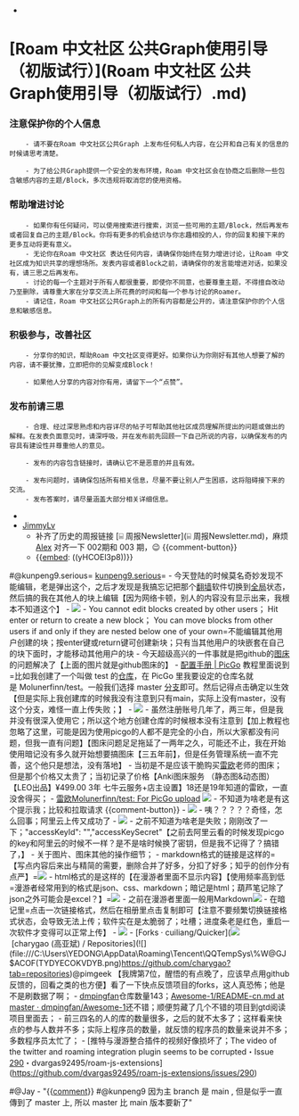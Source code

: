 - 

# [Roam 中文社区 公共Graph使用引导（初版试行）](Roam 中文社区 公共Graph使用引导（初版试行）.md)
    
### 注意保护你的个人信息
        - 请不要在Roam 中文社区公共Graph 上发布任何私人内容，在公开和自己有关的信息的时候请思考清楚。

        - 为了给公共Graph提供一个安全的发布环境，Roam 中文社区会在协商之后删除一些包含敏感内容的主题/Block，多次违规将取消您的使用资格。
    
### 帮助增进讨论

        - 如果你有任何疑问，可以使用搜索进行搜索，浏览一些可用的主题/Block，然后再发布或者回复自己的主题/Block。你将有更多的机会结识与你志趣相投的人，你的回复和接下来的更多互动将更有意义。
        - 无论你在Roam 中文社区 表达任何内容，请确保你始终在努力增进讨论，让Roam 中文社区成为知识共享的理想场所。发表内容或者Block之前，请确保你的发言能增进对话，如果没有，请三思之后再发布。
        - 讨论的每一个主题对于所有人都很重要，即使你不同意，也要尊重主题，不得擅自改动乃至删除，请尊重大家在分享交流上所花费的时间和每一个参与讨论的Roamer。
        - 请记住，Roam 中文社区公共Graph上的所有内容都是公开的，请注意保护你的个人信息和敏感信息。
    
### 积极参与，改善社区
        - 分享你的知识，帮助Roam 中文社区变得更好。如果你认为你刚好有其他人想要了解的内容，请不要犹豫，立即把你的见解变成Block！

        - 如果他人分享的内容对你有用，请留下一个“点赞”。

    
### 发布前请三思
        - 合理、经过深思熟虑和内容详尽的帖子可帮助其他社区成员理解所提出的问题或做出的解释。在发表负面意见时，请深呼吸，并在发布前先回顾一下自己所说的内容，以确保发布的内容具有建设性并尊重他人的意见。

        - 发布的内容包含链接时，请确认它不是恶意的并且有效。

        - 发布问题时，请确保包括所有相关信息，尽量不要让别人产生困惑，这将阻碍接下来的交流。
        - 发布答案时，请尽量涵盖大部分相关详细信息。
- 
- [JimmyLv](JimmyLv.md)
    - 补齐了历史的周报链接 [⌸ 周报Newsletter](⌸ 周报Newsletter.md)，麻烦 [Alex](Alex.md) 对齐一下 002期和 003 期，😉 {{comment-button}}
    - {{[embed](embed.md): ((yHCOEl3p8))}}

#@kunpeng9.serious= [kunpeng9.serious](kunpeng9.serious.md)=
    - 今天登陆的时候莫名奇妙发现不能编辑，老是弹出这个，之后才发现是我搞忘记把那个[翻墙](翻墙.md)软件切换到[全局](全局.md)状态，然后搞的我在其他人的块上编辑【因为网络卡顿，别人的内容没有显示出来，我根本不知道这个】
    - ![](https://raw.githubusercontent.com/kunpeng9/PicgoPicture2020-10-18/master/20201112%E4%BD%A0%E4%B8%8D%E8%83%BD%E7%BC%96%E8%BE%91%E6%BC%AB%E6%B8%B8%E8%80%85.png)
        - You cannot edit blocks created by other users； Hit enter or return to create a new block； You can move blocks from other users if and only if they are nested below one of your own=不能编辑其他用户创建的块；按enter键或return键可创建新块；只有当其他用户的块嵌套在自己的块下面时，才能移动其他用户的块
    - 今天超级高兴的一件事就是把github的[图床](图床.md)的问题解决了【上面的图片就是github图床的】
    - [配置手册 | PicGo](https://picgo.github.io/PicGo-Doc/zh/guide/config.html[github](github.md)%E5%9B%BE%E5%BA%8A) 教程里面说到=比如我创建了一个叫做 test 的[仓库](仓库.md)，在 PicGo 里我要设定的仓库名就是 Molunerfinn/test。一般我们选择 master [分支](分支.md)即可。然后记得点击确定以生效【但是实际上我创建库的时候我没有注意到只有main，实际上没有master，没有这个分支，难怪一直上传失败；】
        - ![](https://raw.githubusercontent.com/kunpeng9/PicgoPicture2020-10-18/master/20201112picgo%E6%88%90%E5%8A%9F%E4%B8%8A%E4%BC%A0github%E5%9B%BE%E5%BA%8A%E5%9B%BE%E7%89%87.png)
    - 虽然注册账号几年了，两三年，但是我并没有很深入使用它；所以这个地方创建仓库的时候根本没有注意到【加上教程也忽略了这里，可能是因为使用picgo的人都不是完全的小白，所以大家都没有问题，但我一直有问题】【图床问题足足拖延了一两年之久，可能还不止，我在开始使用暗记没有多久就开始想要搞图床【三五年前】，但是任务管理系统一直不完善，这个他只是想法，没有落地】
        - 当初是不是应该干脆购买[雷欧](雷欧.md)老师的图床；但是那个价格又太贵了；当初记录了价格【Anki图床服务 （静态图&动态图） 【LEO出品】¥499.00 3年 七牛云服务+店主设置】18还是19年知道的雷欧，一直没舍得买；
        - [雷欧](雷欧.md)[Molunerfinn/test: For PicGo upload](https://github.com/Molunerfinn/test) ![](https://raw.githubusercontent.com/kunpeng9/PicgoPicture2020-10-18/master/20201112github%E5%88%86%E6%94%AFmaster.png)
    - 不知道为啥老是有这个提示我；比较和拉取请求 {{comment-button}}
        - ![](https://raw.githubusercontent.com/kunpeng9/PicgoPicture2020-10-18/master/20201112github%E8%AF%B7%E6%B1%82.png)
    - 咦？？？？？奇怪，怎么回事；阿里云上传又成功了
        - ![](https://raw.githubusercontent.com/kunpeng9/PicgoPicture2020-10-18/master/20201112114322.jpg)
        - 之前不知道为啥老是失败；刚刚改了一下；"accessKeyId": "","accessKeySecret"【之前去阿里云看的时候发现picgo的key和阿里云的时候不一样？是不是啥时候换了密钥，但是我不记得了？搞错了，】
        - 关于图片、图床其他的操作细节；
            - markdown格式的链接是这样的=【写点内容后来出与精简的需要，删除合并了好多，分扣了好多；知乎的创作分有点严】=![](https://raw.githubusercontent.com/kunpeng9/PicgoPicture2020-10-18/master/20201112211713.png)
            - html格式的是这样的【在漫游者里面不显示内容】【使用频率高到低=漫游者经常用到的格式是json、css、markdown；暗记是html；葫芦笔记除了json之外可能会是excel？】=<img 
src="https://raw.githubusercontent.com/kunpeng9/PicgoPicture2020-10-18/master/20201112211713.png"/>
            - 之前在漫游者里面一般用Markdown![](https://raw.githubusercontent.com/kunpeng9/PicgoPicture2020-10-18/master/20201112212648.png)
            - 在暗记里=点击一次链接格式，然后在相册里点击复制即可【注意不要频繁切换链接格式状态，会导致无法上传；软件实在是太脆弱了；吐槽；进度条老是红色，重启一次软件才变得可以正常上传】
            - ![](https://raw.githubusercontent.com/kunpeng9/PicgoPicture2020-10-18/master/20201112212845.png)
    - [Forks · cuiliang/Quicker](![](file:///C:\Users\YEDONG\AppData\Roaming\Tencent\QQTempSys\%W@GJ$ACOF(TYDYECOKVDYB.png)https://github.com/cuiliang/Quicker/network/members) [charygao (高亚斌) / Repositories](![](file:///C:\Users\YEDONG\AppData\Roaming\Tencent\QQTempSys\%W@GJ$ACOF(TYDYECOKVDYB.png)https://github.com/charygao?tab=repositories)@pimgeek 【我牌第7位，醒悟的有点晚了，应该早点用github反馈的，回看之类的也方便】看了一下快点反馈项目的forks，这人真恐怖；他是不是刷数据了啊；
    - [dmpingfan](https://github.com/dmpingfan)仓库数量143；[Awesome-1/README-cn.md at master · dmpingfan/Awesome-1](https://github.com/dmpingfan/Awesome-1/blob/master/README-cn.md)还不错；顺便剪藏了几个不错的项目到gtd阅读项目里面去；
    - 前三四名的人的库的数量很多，之后的就不太多了；这样看来快点的参与人数并不多；实际上程序员的数量，就反馈的程序员的数量来说并不多；多数程序员太忙了；
    - [推特与漫游整合插件的视频好像损坏了；The video of the twitter and roaming integration plugin seems to be corrupted・Issue [290](290.md)・dvargas92495/roam-js-extensions](https://github.com/dvargas92495/roam-js-extensions/issues/290)

#@Jay
    - "{{[comment](comment.md)}}
#@kunpeng9 因为主 branch 是 main , 但是似乎一直傳到了 master 上, 所以 master 比 main 版本要新了"
